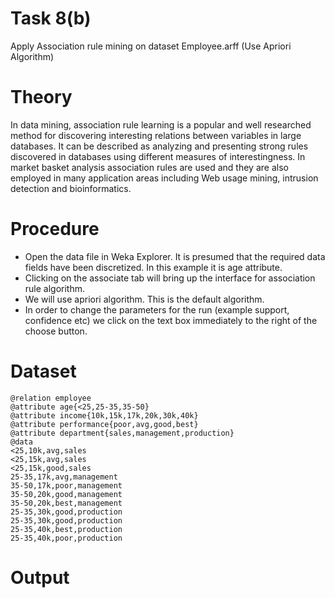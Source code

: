 # Task 8(b)
Apply Association rule mining on dataset Employee.arff (Use Apriori Algorithm)
# Theory
In data mining, association rule learning is a popular and well researched method
for discovering interesting relations between variables in large databases. It can be described as
analyzing and presenting strong rules discovered in databases using different measures of
interestingness. In market basket analysis association rules are used and they are also employed
in many application areas including Web usage mining, intrusion detection and bioinformatics.
# Procedure
- Open the data file in Weka Explorer. It is presumed that the required data fields have
been discretized. In this example it is age attribute.
- Clicking on the associate tab will bring up the interface for association rule algorithm.
- We will use apriori algorithm. This is the default algorithm.
- In order to change the parameters for the run (example support, confidence etc) we click
on the text box immediately to the right of the choose button.
# Dataset
```
@relation employee
@attribute age{<25,25-35,35-50}
@attribute income{10k,15k,17k,20k,30k,40k}
@attribute performance{poor,avg,good,best}
@attribute department{sales,management,production}
@data
<25,10k,avg,sales
<25,15k,avg,sales
<25,15k,good,sales
25-35,17k,avg,management
35-50,17k,poor,management
35-50,20k,good,management
35-50,20k,best,management
25-35,30k,good,production
25-35,30k,good,production
25-35,40k,best,production
25-35,40k,poor,production
```
# Output
